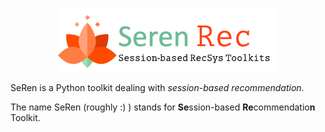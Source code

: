 <p align="center">
<img src="imgs/logo.png" align="center" width="70%" style="margin: 0 auto">
</p>

SeRen is a Python toolkit dealing with *session-based recommendation*.

The name SeRen (roughly :) ) stands for **Se**ssion-based **Re**commendatio**n** Toolkit.



